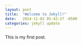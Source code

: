 ```yaml
---
layout: post
title:  "Welcome to Jekyll!"
date:   2024-11-02 05:42:27 -0500
categories: jekyll update
---
```


This is my first post.
